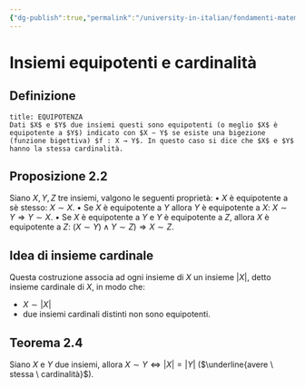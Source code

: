 ```yaml
---
{"dg-publish":true,"permalink":"/university-in-italian/fondamenti-matematici-per-l-informatica/teoria/insiemi-equipotenti-e-cardinalita/"}
---
```


# Insiemi equipotenti e cardinalità
## Definizione
```ad-info
title: EQUIPOTENZA
Dati $X$ e $Y$ due insiemi questi sono equipotenti (o meglio $X$ è equipotente a $Y$) indicato con $X ∼ Y$ se esiste una bigezione (funzione bigettiva) $f : X → Y$. In questo caso si dice che $X$ e $Y$ hanno la stessa cardinalità.
```
## Proposizione 2.2
Siano $X, Y, Z$ tre insiemi, valgono le seguenti proprietà:
• $X$ è equipotente a sè stesso: $X ∼ X$.
• Se $X$ è equipotente a $Y$ allora $Y$ è equipotente a $X$: $X ∼ Y ⇒ Y ∼ X$.
• Se $X$ è equipotente a $Y$ e $Y$ è equipotente a $Z$, allora $X$ è equipotente a $Z$: $(X ∼ Y )∧Y ∼ Z) ⇒ X ∼ Z$.

## Idea di insieme cardinale
Questa costruzione associa ad ogni insieme di $X$ un insieme $|X|$, detto insieme cardinale di $X$, in modo che:
- $X ∼ |X|$
- due insiemi cardinali distinti non sono equipotenti.

## Teorema 2.4
Siano $X$ e $Y$ due insiemi, allora $X ∼ Y ⇔ |X| = |Y|$ ($\underline{avere \ stessa \ cardinalità}$).